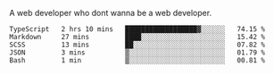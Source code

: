 A web developer who dont wanna be a web developer.

<!--START_SECTION:waka-->

```text
TypeScript   2 hrs 10 mins   ██████████████████▓░░░░░░   74.15 %
Markdown     27 mins         ████░░░░░░░░░░░░░░░░░░░░░   15.42 %
SCSS         13 mins         ██░░░░░░░░░░░░░░░░░░░░░░░   07.82 %
JSON         3 mins          ▒░░░░░░░░░░░░░░░░░░░░░░░░   01.79 %
Bash         1 min           ▒░░░░░░░░░░░░░░░░░░░░░░░░   00.81 %
```

<!--END_SECTION:waka-->
